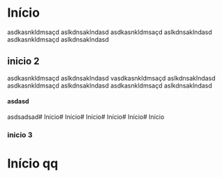 <!-- TITLE: Wiki - Linked Gourmet -->
<!-- SUBTITLE: Plataforma para compatilhamento de conhecimento -->

# Início

asdkasnkldmsaçd
aslkdnsaklndasd
asdkasnkldmsaçd
aslkdnsaklndasd
asdkasnkldmsaçd
aslkdnsaklndasd

## inicio 2
asdkasnkldmsaçd
aslkdnsaklndasd
vasdkasnkldmsaçd
aslkdnsaklndasd
asdkasnkldmsaçd
aslkdnsaklndasd
asdkasnkldmsaçd
aslkdnsaklndasd

#### asdasd

asdsadsad# Início# Início# Início# Início# Início# Início

### inicio 3

# Início qq
